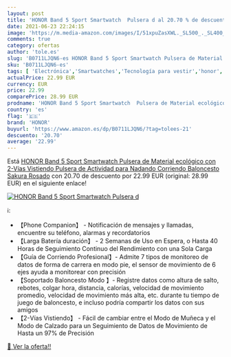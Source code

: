 ```yaml
---
layout: post
title: 'HONOR Band 5 Sport Smartwatch  Pulsera d al 20.70 % de descuento'
date: 2021-06-23 22:24:15
image: 'https://m.media-amazon.com/images/I/51xpuZasXWL._SL500_._SL400_.jpg'
comments: true
category: ofertas
author: 'tole.es'
slug: 'B0711LJQN6-es HONOR Band 5 Sport Smartwatch Pulsera de Material...'
sku: 'B0711LJQN6-es'
tags: [ 'Electrónica','Smartwatches','Tecnología para vestir','honor','smartwatch', ]
actualPrice: 22.99 EUR
currency: EUR
price: 22.99
comparePrice: 28.99 EUR
prodname: 'HONOR Band 5 Sport Smartwatch  Pulsera de Material ecológico con 2-Vías Vistiendo Pulsera de Actividad para Nadando Corriendo Baloncesto  Sakura Rosado'
country: 'es'
flag: '🇪🇸'
brand: 'HONOR'
buyurl: 'https://www.amazon.es/dp/B0711LJQN6/?tag=tolees-21'
descuento: '20.70'
average: '22.99'
---
```


Está [HONOR Band 5 Sport Smartwatch  Pulsera de Material ecológico con 2-Vías Vistiendo Pulsera de Actividad para Nadando Corriendo Baloncesto  Sakura Rosado](https://www.amazon.es/dp/B0711LJQN6/?tag=tolees-21) con 20.70 de descuento por 22.99 EUR (original: 28.99 EUR) en el siguiente enlace!

[![HONOR Band 5 Sport Smartwatch  Pulsera d](https://m.media-amazon.com/images/I/51xpuZasXWL._SL500_._SL400_.jpg)](https://www.amazon.es/dp/B0711LJQN6/?tag=tolees-21)

ℹ️:

- 【Phone Companion】 - Notificación de mensajes y llamadas, encuentre su teléfono, alarmas y recordatorios
- 【Larga Batería duración】 - 2 Semanas de Uso en Espera, o Hasta 40 Horas de Seguimiento Continuo del Rendimiento con una Sola Carga
- 【Guía de Corriendo Profesional】- Admite 7 tipos de monitoreo de datos de forma de carrera en modo pie, el sensor de movimiento de 6 ejes ayuda a monitorear con precisión
- 【Soportado Baloncesto Modo 】- Registre datos como altura de salto, rebotes, colgar hora, distancia, calorías, velocidad de movimiento promedio, velocidad de movimiento más alta, etc. durante tu tiempo de juego de baloncesto, e incluso podría compartir los datos con sus amigos
- 【2-Vías Vistiendo】 - Fácil de cambiar entre el Modo de Muñeca y el Modo de Calzado para un Seguimiento de Datos de Movimiento de Hasta un 97% de Precisión

[🛒 Ver la oferta!!](https://www.amazon.es/dp/B0711LJQN6/?tag=tolees-21)
